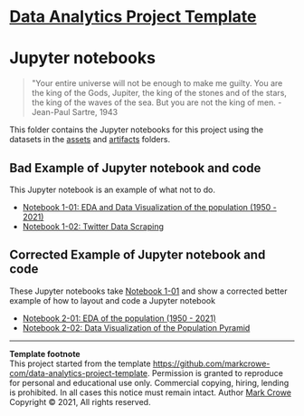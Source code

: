 # [Data Analytics Project Template](./../../../)

# Jupyter notebooks

> "Your entire universe will not be enough to make me guilty. You are the king of the Gods, Jupiter, the king of the stones and of the stars, the king of the waves of the sea. But you are not the king of men. - Jean-Paul Sartre, 1943


This folder contains the Jupyter notebooks for this project using the datasets in the [assets](./../assets/) and [artifacts](./../artifacts/) folders.

## Bad Example of Jupyter notebook and code
This Jupyter notebook is an example of what not to do.  
- [Notebook 1-01: EDA and Data Visualization of the population (1950 - 2021)](notebook-1-01-example-bad-code-population.ipynb)  
- [Notebook 1-02: Twitter Data Scraping](notebook-1-02-dc-twitter-api.ipynb)  

## Corrected Example of Jupyter notebook and code
These Jupyter notebooks take [Notebook 1-01](notebook-1-01-example-bad-code-population.ipynb) and show a corrected better example of how to layout and code a Jupyter notebook
- [Notebook 2-01: EDA of the population (1950 - 2021)](notebook-2-01-example-better-code-population-eda.ipynb)  
- [Notebook 2-02: Data Visualization of the Population Pyramid](notebook-2-02-example-better-code-population-dv.ipynb)  

---
**Template footnote**  
This project started from the template <https://github.com/markcrowe-com/data-analytics-project-template>. Permission is granted to reproduce for personal and educational use only. Commercial copying, hiring, lending is prohibited. In all cases this notice must remain intact. Author [Mark Crowe](https://github.com/markcrowe-com/) Copyright &copy; 2021, All rights reserved.